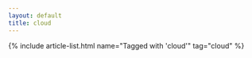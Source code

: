 ```yaml
---
layout: default
title: cloud
---
```


{% include article-list.html name="Tagged with 'cloud'" tag="cloud" %}
